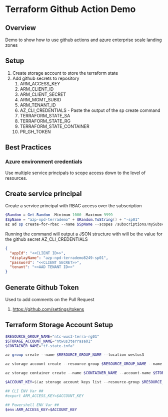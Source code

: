 # Terraform Github Action Demo

## Overview

Demo to show how to use github actions and azure enterprise scale landing zones

## Setup

1. Create storage account to store the terraform state
2. Add github secrets to repository
   1. ARM_ACCESS_KEY
   2. ARM_CLIENT_ID
   3. ARM_CLIENT_SECRET
   4. ARM_MGMT_SUBID
   5. ARM_TENANT_ID
   6. AZ_CLI_CREDENTIALS - Paste the output of the sp create command
   7. TERRAFORM_STATE_SA
   8. TERRAFORM_STATE_RG
   9. TERRAFORM_STATE_CONTAINER
   10. PR_GH_TOKEN


## Best Practices

### Azure environment credentials

Use multiple service principals to scope access down to the level of resources.


## Create service principal

Create a service principal with RBAC access over the subscription

```powershell
$Random = Get-Random -Minimum 1000 -Maximum 9999
$SpName = "azp-npd-terrademo" + $Random.ToString() + "-sp01"
az ad sp create-for-rbac --name $SpName --scopes /subscriptions/mySubscriptionID --role Contributor 
```

Running the command will output a JSON structure with will be the value for the github secret AZ_CLI_CREDENTIALS

```json
{
  "appId": "<<CLIENT ID>>",
  "displayName": "azp-npd-terrademo8249-sp01",
  "password": "<<CLIENT SECRET>>",
  "tenant": "<<AAD TENANT ID>>"
}
```

## Generate Github Token

Used to add comments on the Pull Request

1. https://github.com/settings/tokens

## Terraform Storage Account Setup

```powershell
$RESOURCE_GROUP_NAME="ntc-wus3-terra-rg01"
$STORAGE_ACCOUNT_NAME="ntwus3terrasa01"
$CONTAINER_NAME="tf-state-infa"

az group create --name $RESOURCE_GROUP_NAME --location westus3

az storage account create --resource-group $RESOURCE_GROUP_NAME --name $STORAGE_ACCOUNT_NAME --sku Standard_LRS --encryption-services blob

az storage container create --name $CONTAINER_NAME --account-name $STORAGE_ACCOUNT_NAME

$ACCOUNT_KEY=$(az storage account keys list --resource-group $RESOURCE_GROUP_NAME --account-name $STORAGE_ACCOUNT_NAME --query '[0].value' -o tsv)

## CLI ENV Var ##
#export ARM_ACCESS_KEY=$ACCOUNT_KEY

## Powershell ENV Var ##
$env:ARM_ACCESS_KEY=$ACCOUNT_KEY
```

